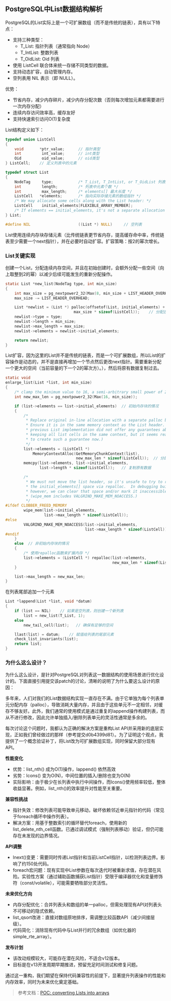 ## PostgreSQL中List数据结构解析
PostgreSQL的List实际上是一个可扩展数组（而不是传统的链表），具有以下特点：
- 支持三种类型：
  - T_List: 指针列表（通常指向 Node）
  - T_IntList: 整数列表
  - T_OidList: Oid 列表
- 使用 ListCell 联合体来统一存储不同类型的数据。
- 支持动态扩容，自动管理内存。
- 空列表用 NIL 表示（即 NULL）。

优势：
- 节省内存，减少内存碎片，减少内存分配次数（否则每次增加元素都需要进行一次内存分配）
- 连续内存访问效率高，缓存友好
- 支持快速索引访问O(1)复杂度

List结构定义如下：
```c
typedef union ListCell
{
	void	   *ptr_value;      // 指针类型
	int			int_value;      // int类型
	Oid			oid_value;      // oid类型
} ListCell;    // 定义列表中的元素

typedef struct List
{
	NodeTag		type;			/* T_List, T_IntList, or T_OidList 列表类型 */
	int			length;			/* 列表中元素个数 */
	int			max_length;		/* elements[] 最大长度 */
	ListCell   *elements;		/* 指向实际存储元素的数组指针 */
	/* We may allocate some cells along with the List header: */
	ListCell	initial_elements[FLEXIBLE_ARRAY_MEMBER];
	/* If elements == initial_elements, it's not a separate allocation */
} List;

#define NIL						((List *) NULL)     // 空列表
```

List使用连续内存块存储元素（比传统链表更节省内存，提高缓存命中率，传统链表至少需要一个next指针），并在必要时自动扩容。扩容策略：按2的幂次增长。

### List关键实现
创建一个List，分配连续内存空间，并且在初始创建时，会额外分配一些空间（向上取整到2的幂）以减少后续可能发生的重新分配操作。
```c
static List *new_list(NodeTag type, int min_size)
{
	int max_size = pg_nextpower2_32(Max(8, min_size + LIST_HEADER_OVERHEAD));
	max_size -= LIST_HEADER_OVERHEAD;

	List *newlist = (List *) palloc(offsetof(List, initial_elements) +
							  max_size * sizeof(ListCell));    // 分配连续内存块
	newlist->type = type;
	newlist->length = min_size;
	newlist->max_length = max_size;
	newlist->elements = newlist->initial_elements;

	return newlist;
}
```

List扩容，因为这里的List并不是传统的链表，而是一个可扩展数组，所以List的扩容操作是动态的，并不是直接再增加一个节点然后更改next指针。需要重新分配一个更大的空间（当前容量的下一个2的幂次方）。），然后将原有数据复制过去。
```c
static void
enlarge_list(List *list, int min_size)
{
	/* clamp the minimum value to 16, a semi-arbitrary small power of 2 */
	int new_max_len = pg_nextpower2_32(Max(16, min_size));

	if (list->elements == list->initial_elements)  // 初始内存块的情况
	{
		/*
		 * Replace original in-line allocation with a separate palloc block.
		 * Ensure it is in the same memory context as the List header.  (The
		 * previous List implementation did not offer any guarantees about
		 * keeping all list cells in the same context, but it seems reasonable
		 * to create such a guarantee now.)
		 */
		list->elements = (ListCell *)
			MemoryContextAlloc(GetMemoryChunkContext(list),
							   new_max_len * sizeof(ListCell));  // 分配新的内存块
		memcpy(list->elements, list->initial_elements,
			   list->length * sizeof(ListCell));   // 复制原有数据

		/*
		 * We must not move the list header, so it's unsafe to try to reclaim
		 * the initial_elements[] space via repalloc.  In debugging builds,
		 * however, we can clear that space and/or mark it inaccessible.
		 * (wipe_mem includes VALGRIND_MAKE_MEM_NOACCESS.)
		 */
#ifdef CLOBBER_FREED_MEMORY
		wipe_mem(list->initial_elements,
				 list->max_length * sizeof(ListCell));
#else
		VALGRIND_MAKE_MEM_NOACCESS(list->initial_elements,
								   list->max_length * sizeof(ListCell));
#endif
	}
	else  // 非初始内存块的情况
	{
		/* 使用repalloc函数来扩展内存 */
		list->elements = (ListCell *) repalloc(list->elements,
											   new_max_len * sizeof(ListCell));
	}

	list->max_length = new_max_len;
}
```

在列表尾部追加一个元素
```c
List *lappend(List *list, void *datum)
{
	if (list == NIL)    // 如果是空列表，则创建一个新列表
		list = new_list(T_List, 1);
	else
		new_tail_cell(list);   // 确保有足够的空间

	llast(list) = datum;    // 赋值给列表的尾部元素
	check_list_invariants(list);
	return list;
}
```

### 为什么这么设计？
为什么这么设计，是针对PostgreSQL对列表这一数据结构的使用场景进行优化设计的。下面直接引用提交该patch的讨论，清晰的说明了为什么要这么设计的原因：

多年来，人们对我们的List数据结构实现一直存在不满。由于它单独为每个列表单元分配内存（palloc），导致消耗大量内存，并且由于这些单元不一定相邻，对缓存不够友好。此外，我们通常的使用模式是通过重复的lappend操作构建列表，而从不进行修改，因此允许单独插入/删除列表单元的灵活性通常是多余的。

每次讨论这个问题时，我都认为正确的解决方案是重构List API并采用新的底层实现，正如我们曾经做过的那样（参考提交d0b4399d81）。为了证明这个观点，我提供了一个概念验证补丁，将List改为可扩展数组实现，同时保留大部分现有API。

**性能变化**
- 优势：list_nth() 成为O(1)操作，lappend() 依然高效
- 劣势：lcons() 变为O(N)，中间位置的插入/删除也变为O(N)
- 实际影响：由于极少在长列表中执行中间操作，而lcons()使用频率较低，整体收益显著。例如，list_nth()的效率提升对性能至关重要。

**兼容性挑战**
- 指针失效：修改列表可能导致单元移动，破坏依赖邻近单元指针的代码（常见于foreach循环中操作列表）。
- 解决方案：用基于整数索引的循环替代foreach，使用新的list_delete_nth_cell函数。已通过调试模式（强制列表移动）验证，但仍可能存在未发现的边界情况。

**API调整**
- lnext()变更：需要同时传递List指针和当前ListCell指针，以检测列表边界。影响了约150处代码。
- foreach宏问题：现有实现中List参数在每次迭代时被重新求值，存在潜在风险。实验性方案（通过辅助函数捕获List指针）受限于编译器优化和变量修饰符（const/volatile），可能需要牺牲部分灵活性。

**未来优化方向**
- 内存分配优化：合并列表头和数组的单一palloc，但需处理现有API对列表头不可移动的隐式依赖。
- list_qsort改进：直接对数组原地排序，需调整比较函数API（减少间接层级）。
- 代码简化：消除现有代码中与List并行的冗余数组（如优化器的simple_rte_array）。

**发布计划**
- 该改动规模较大，可能存在潜在风险，不适合v12版本。
- 目标是在v13开发周期早期推进，预留充足时间测试和修复问题。

通过这一重构，我们期望在保持代码兼容性的前提下，显著提升列表操作的性能和内存效率，同时为未来优化奠定基础。


>参考文档：[POC: converting Lists into arrays](https://www.postgresql.org/message-id/11587.1550975080@sss.pgh.pa.us)